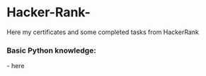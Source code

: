 # Hacker-Rank-
Here my certificates and some completed tasks from HackerRank

### Basic Python knowledge:
[](Certificates/python_basic%20certificate.pdf) - here
